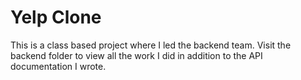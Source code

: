 # Yelp Clone
This is a class based project where I led the backend team. Visit the backend folder to view all the work I did in addition to the API documentation I wrote.
